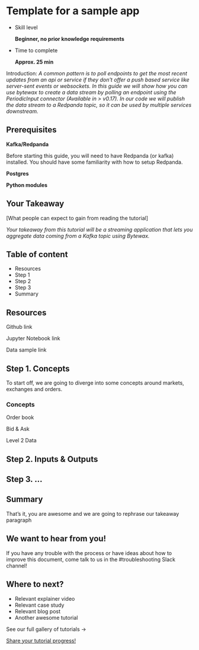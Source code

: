 # Template for a sample app

- Skill level
    
    **Beginner, no prior knowledge requirements**
    
- Time to complete
    
    **Approx. 25 min**
    

Introduction: *A common pattern is to poll endpoints to get the most recent updates from an api or service if they don't offer a push based service like server-sent events or websockets. In this guide we will show how you can use bytewax to create a data stream by polling an endpoint using the PeriodicInput connector (Available in > v0.17). In our code we will publish the data stream to a Redpanda topic, so it can be used by multiple services downstream.*

## ****Prerequisites****

**Kafka/Redpanda**

Before starting this guide, you will need to have Redpanda (or kafka) installed. You should have some familiarity with how to setup Redpanda.

**Postgres**

**Python modules**

## Your Takeaway

[What people can expect to gain from reading the tutorial]

*Your takeaway from this tutorial will be a streaming application that lets you aggregate data coming from a Kafka topic using Bytewax.*

## Table of content

- Resources
- Step 1
- Step 2
- Step 3
- Summary

## Resources

Github link

Jupyter Notebook link

Data sample link

## Step 1. Concepts

To start off, we are going to diverge into some concepts around markets, exchanges and orders.

### Concepts

Order book

Bid & Ask

Level 2 Data

## Step 2. ****Inputs & Outputs****

## Step 3. …

## Summary

That’s it, you are awesome and we are going to rephrase our takeaway paragraph

## We want to hear from you!

If you have any trouble with the process or have ideas about how to improve this document, come talk to us in the #troubleshooting Slack channel!

## Where to next?

- Relevant explainer video
- Relevant case study
- Relevant blog post
- Another awesome tutorial

See our full gallery of tutorials →

[Share your tutorial progress!](https://twitter.com/intent/tweet?text=I%27m%20mastering%20data%20streaming%20with%20%40bytewax!%20&url=https://bytewax.io/tutorials/&hashtags=Bytewax,Tutorials)
